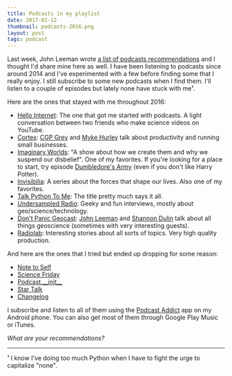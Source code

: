 ```yaml
---
title: Podcasts in my playlist
date: 2017-01-12
thumbnail: podcasts-2016.png
layout: post
tags: podcast
---
```


Last week, John Leeman wrote
[a list of podcasts recommendations](http://www.johnrleeman.com/2017/01/03/podcasts-im-listening-to/)
and I thought I'd share mine here as well.
I have been listening to podcasts since around 2014 and I've experimented with
a few before finding some that I really enjoy.
I still subscribe to some new podcasts when I find them.
I'll listen to a couple of episodes but lately none have stuck with me¹.

Here are the ones that stayed with me throughout 2016:

* [Hello Internet](http://www.hellointernet.fm/): The one that got me started
  with podcasts. A light conversation between two friends who make science
  videos on YouTube.
* [Cortex](https://www.relay.fm/cortex): [CGP Grey](http://www.cgpgrey.com/)
  and [Myke Hurley](http://www.mykehurley.net/) talk about productivity and
  running small businesses.
* [Imaginary Worlds](http://www.imaginaryworldspodcast.org/): "A show about how
  we create them and why we suspend our disbelief". One of my favorites. If
  you're looking for a place to start, try episode
  [Dumbledore's Army](http://www.imaginaryworldspodcast.org/dumbledore-s-army.html)
  (even if you don't like Harry Potter).
* [Invisibilia](http://www.npr.org/podcasts/510307/invisibilia): A series about
  the forces that shape our lives. Also one of my favorites.
* [Talk Python To Me](https://talkpython.fm/): The title pretty much says it
  all.
* [Undersampled Radio](https://undersampledrad.io/): Geeky and fun interviews,
  mostly about geo/science/technology.
* [Don't Panic Geocast](http://www.dontpanicgeocast.com/):
  [John Leeman](http://www.johnrleeman.com) and
  [Shannon Dulin](https://twitter.com/shannondulin) talk about all things
  geoscience (sometimes with very interesting guests).
* [Radiolab](http://www.radiolab.org/): Interesting stories about all sorts of
  topics. Very high quality production.

And here are the ones that I tried but ended up dropping for some reason:

* [Note to Self](http://www.wnyc.org/shows/notetoself)
* [Science Friday](http://www.sciencefriday.com/)
* [Podcast.\_\_init\_\_](https://www.podcastinit.com/)
* [Star Talk](https://www.startalkradio.net/)
* [Changelog](https://changelog.com/)

I subscribe and listen to all of them using the
[Podcast Addict](https://play.google.com/store/apps/details?id=com.bambuna.podcastaddict&hl=en)
app on my Android phone.
You can also get most of them through Google Play Music or iTunes.

*What are your recommendations?*

----

¹ I know I've doing too much Python when I have to fight the urge to capitalize
"none".
